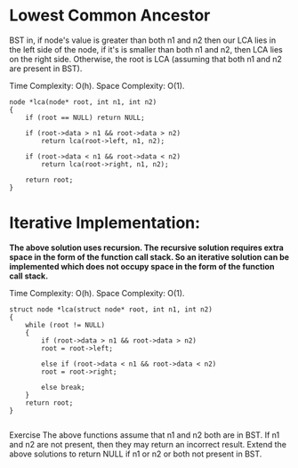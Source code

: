 # Lowest Common Ancestor

BST in, if node's value is greater than both n1 and n2 then our LCA lies in the left side of the node, if it's is smaller than both n1 and n2, then LCA lies on the right side. Otherwise, the root is LCA (assuming that both n1 and n2 are present in BST).

Time Complexity: O(h).
Space Complexity: O(1).

```
node *lca(node* root, int n1, int n2)  
{  
    if (root == NULL) return NULL;  

    if (root->data > n1 && root->data > n2)  
        return lca(root->left, n1, n2);  
  
    if (root->data < n1 && root->data < n2)  
        return lca(root->right, n1, n2);  
  
    return root;  
}  
```

# Iterative Implementation:

**The above solution uses recursion. The recursive solution requires extra space in the form of the function call stack. So an iterative solution can be implemented which does not occupy space in the form of the function call stack.**

Time Complexity: O(h).
Space Complexity: O(1).

```
struct node *lca(struct node* root, int n1, int n2) 
{ 
    while (root != NULL) 
    { 
        if (root->data > n1 && root->data > n2) 
        root = root->left; 
  
        else if (root->data < n1 && root->data < n2) 
        root = root->right; 
  
        else break; 
    } 
    return root; 
} 
  
```

Exercise
The above functions assume that n1 and n2 both are in BST. If n1 and n2 are not present, then they may return an incorrect result. Extend the above solutions to return NULL if n1 or n2 or both not present in BST.